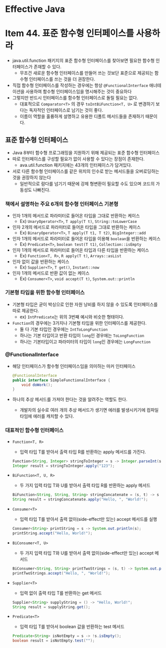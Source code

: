 # Effective Java

# Item 44. 표준 함수형 인터페이스를 사용하라

- java.util.function 패키지의 표준 함수형 인터페이스를 찾아보면 필요한 함수형 인터페이스가 존재할 수 있다.
    - 무조건 새로운 함수형 인터페이스를 만들어 쓰는 것보단 표준으로 제공되는 함수형 인터페이스를 쓰는 것을 더 권장한다.
- 직접 함수형 인터페이스를 작성하는 경우에는 항상 `@FunctionalInterface` 애너테이션을 사용하여 함수형 인터페이스임을 명시해주는 것이 중요하다
- 그렇지만 반드시 인터페이스를 함수형 인터페이스로 돌릴 필요는 없다.
    - 대표적으로 `Comparator<T>` 의 경우 `toIntBiFunction<T, U>` 로 변경하기 보다는 독자적인 인터페이스로 남기는 것이 좋다.
    - 이름이 역할을 훌륭하게 설명하고 유용한 디폴트 메서드들을 존재하기 때문이다.

## 표준 함수형 인터페이스

- Java 8부터 함수형 프로그래밍을 지원하기 위해 제공되는 표준 함수형 인터페이스
- 따로 인터페이스를 구성할 필요가 없이 사용할 수 있다는 장점이 존재한다.
    - ava.util.function 패키지에는 43개의 인터페이스가 담겨있다.
- 서로 다른 함수형 인터페이스를 같은 위치의 인수로 받는 메서드들을 오버로딩하는 것을 권장하지 않는다
    - 일반적으로 람다를 넘기기 때문에 강제 형변환이 필요할 수도 있으며 코드의 가동성도 나빠진다.

### 책에서 설명하는 주요 6개의 함수형 인터페이스 기본형

- 인자 1개의 메서드로 파라미터로 들어온 타입을 그대로 반환하는 케이스
    - Ex) `UnaryOperator<T>`, `T apply(T t)`, `String::toLowerCase`
- 인자 2개의 메서드로 파라미터로 들어온 타입을 그대로 반환하는 케이스
    - Ex) `BinaryOperator<T>`, `T apply(T t1, T t2)`, `BigInteger::add`
- 인자 1개의 메서드로 파라미터로 들어온 타입을 이용해 `boolean`을 반환하는 케이스
    - Ex) `Predicate<T>`, `boolean test(T t1)`, `Collection::isEmpty`
- 인자 1개의 메서드로 파라미터로 들어온 타입과 다른 타입을 반환하는 케이스
    - Ex) `Function<T, R>`, `R apply(T t)`, `Arrays::asList`
- 인자 없이 값을 반환하는 케이스
    - Ex) `Supplier<T>`, `T get()`, `Instant::now`
- 인자 1개의 메서드로 반환 값이 없는 케이스
    - Ex) `Consumer<T>`, `void accept(T t)`, `System.out::println`

### **기본형 타입을 위한 함수형 인터페이스**

- 기본형 타입은 굳이 박싱으로 인한 자원 낭비를 하지 않을 수 있도록 인터페이스를 따로 제공한다.
    - ex) `IntPredicate`는 위의 3번째 예시와 비슷한 형태이다.
- `Function`의 경우에는 3가지나 기본형 타입을 위한 인터페이스를 제공한다.
    - 둘 다 기본 타입인 경우에는 `IntToLongFunction`
    - 하나는 기본 타입이고 반환 타입이 `long`인 경우에는 `ToLongFunction`
    - 하나는 기본타입이고 파라미터의 타입이 `long`인 경우에는 `LongFunction`

### @FunctionalInterface

- 해당 인터페이스가 함수형 인터페이스임을 의미하는 마커 인터페이스

    ```java
    @FunctionalInterface
    public interface SimpleFunctionalInterface {
        void doWork();
    }
    ```

- 하나의 추상 메서드를 가져야 한다는 것을 알려주는 역할도 한다.
    - 개발자의 실수로 여러 개의 추상 메서드가 생기면 에러를 발생시키기에 컴파일 타임에 에러를 캐치할 수 있다.

### 대표적인 함수형 인터페이스

- `Function<T, R>`
    - 입력 타입 T를 받아서 출력 타입 R를 반환하는 apply 메서드를 가진다.

    ```java
    Function<String, Integer> stringToInteger = s -> Integer.parseInt(s);
    Integer result = stringToInteger.apply("123");
    ```

- `BiFunction<T, U, R>`
    - 두 가지 입력 타입 T와 U를 받아서 출력 타입 R를 반환하는 apply 메서드

    ```java
    BiFunction<String, String, String> stringConcatenate = (s, t) -> s + t;
    String result = stringConcatenate.apply("Hello, ", "World!");
    ```

- `Consumer<T>`
    - 입력 타입 T를 받아서 출력 없이(side-effect만 있는) accept 메서드를 실행

    ```java
    Consumer<String> printString = s -> System.out.println(s);
    printString.accept("Hello, World!");
    ```

- `BiConsumer<T, U>`
    - 두 가지 입력 타입 T와 U를 받아서 출력 없이(side-effect만 있는) accept 메서드

    ```java
    BiConsumer<String, String> printTwoStrings = (s, t) -> System.out.println(s + t);
    printTwoStrings.accept("Hello, ", "World!");
    ```

- `Supplier<T>`
    - 입력 없이 출력 타입 T를 반환하는 get 메서드

    ```java
    Supplier<String> supplyString = () -> "Hello, World!";
    String result = supplyString.get();
    ```

- `Predicate<T>`
    - 입력 타입 T를 받아서 boolean 값을 반환하는 test 메서드

    ```java
    Predicate<String> isNotEmpty = s -> !s.isEmpty();
    boolean result = isNotEmpty.test("");
    ```